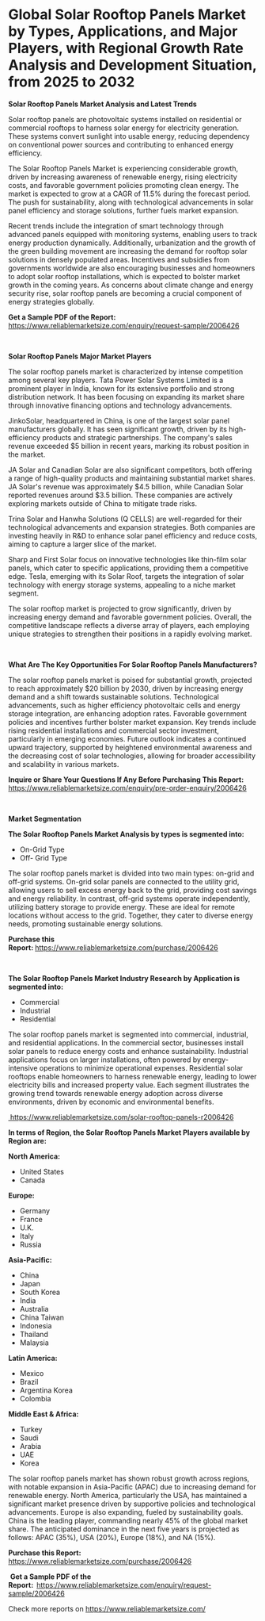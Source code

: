 <p><h1>Global Solar Rooftop Panels Market by Types, Applications, and Major Players, with Regional Growth Rate Analysis and Development Situation, from 2025 to 2032</h1></p><p><strong>Solar Rooftop Panels Market Analysis and Latest Trends</strong></p>
<p><p>Solar rooftop panels are photovoltaic systems installed on residential or commercial rooftops to harness solar energy for electricity generation. These systems convert sunlight into usable energy, reducing dependency on conventional power sources and contributing to enhanced energy efficiency.</p><p>The Solar Rooftop Panels Market is experiencing considerable growth, driven by increasing awareness of renewable energy, rising electricity costs, and favorable government policies promoting clean energy. The market is expected to grow at a CAGR of 11.5% during the forecast period. The push for sustainability, along with technological advancements in solar panel efficiency and storage solutions, further fuels market expansion.</p><p>Recent trends include the integration of smart technology through advanced panels equipped with monitoring systems, enabling users to track energy production dynamically. Additionally, urbanization and the growth of the green building movement are increasing the demand for rooftop solar solutions in densely populated areas. Incentives and subsidies from governments worldwide are also encouraging businesses and homeowners to adopt solar rooftop installations, which is expected to bolster market growth in the coming years. As concerns about climate change and energy security rise, solar rooftop panels are becoming a crucial component of energy strategies globally.</p></p>
<p><strong>Get a Sample PDF of the Report:&nbsp;</strong> <a href="https://www.reliablemarketsize.com/enquiry/request-sample/2006426?utm_campaign=2744&utm_medium=2&utm_source=Github&utm_content=ia&utm_term=07042025&utm_id=solar-rooftop-panels">https://www.reliablemarketsize.com/enquiry/request-sample/2006426</a></p>
<p>&nbsp;</p>
<p><strong>Solar Rooftop Panels Major Market Players</strong></p>
<p><p>The solar rooftop panels market is characterized by intense competition among several key players. Tata Power Solar Systems Limited is a prominent player in India, known for its extensive portfolio and strong distribution network. It has been focusing on expanding its market share through innovative financing options and technology advancements.</p><p>JinkoSolar, headquartered in China, is one of the largest solar panel manufacturers globally. It has seen significant growth, driven by its high-efficiency products and strategic partnerships. The company's sales revenue exceeded $5 billion in recent years, marking its robust position in the market.</p><p>JA Solar and Canadian Solar are also significant competitors, both offering a range of high-quality products and maintaining substantial market shares. JA Solar's revenue was approximately $4.5 billion, while Canadian Solar reported revenues around $3.5 billion. These companies are actively exploring markets outside of China to mitigate trade risks.</p><p>Trina Solar and Hanwha Solutions (Q CELLS) are well-regarded for their technological advancements and expansion strategies. Both companies are investing heavily in R&D to enhance solar panel efficiency and reduce costs, aiming to capture a larger slice of the market.</p><p>Sharp and First Solar focus on innovative technologies like thin-film solar panels, which cater to specific applications, providing them a competitive edge. Tesla, emerging with its Solar Roof, targets the integration of solar technology with energy storage systems, appealing to a niche market segment.</p><p>The solar rooftop market is projected to grow significantly, driven by increasing energy demand and favorable government policies. Overall, the competitive landscape reflects a diverse array of players, each employing unique strategies to strengthen their positions in a rapidly evolving market.</p></p>
<p>&nbsp;</p>
<p><strong>What Are The Key Opportunities For Solar Rooftop Panels Manufacturers?</strong></p>
<p><p>The solar rooftop panels market is poised for substantial growth, projected to reach approximately $20 billion by 2030, driven by increasing energy demand and a shift towards sustainable solutions. Technological advancements, such as higher efficiency photovoltaic cells and energy storage integration, are enhancing adoption rates. Favorable government policies and incentives further bolster market expansion. Key trends include rising residential installations and commercial sector investment, particularly in emerging economies. Future outlook indicates a continued upward trajectory, supported by heightened environmental awareness and the decreasing cost of solar technologies, allowing for broader accessibility and scalability in various markets.</p></p>
<p><strong>Inquire or Share Your Questions If Any Before Purchasing This Report:</strong> <a href="https://www.reliablemarketsize.com/enquiry/pre-order-enquiry/2006426?utm_campaign=2744&utm_medium=2&utm_source=Github&utm_content=ia&utm_term=07042025&utm_id=solar-rooftop-panels">https://www.reliablemarketsize.com/enquiry/pre-order-enquiry/2006426</a></p>
<p>&nbsp;</p>
<p><strong>Market Segmentation</strong></p>
<p><strong>The Solar Rooftop Panels Market Analysis by types is segmented into:</strong></p>
<p><ul><li>On-Grid Type</li><li>Off- Grid Type</li></ul></p>
<p><p>The solar rooftop panels market is divided into two main types: on-grid and off-grid systems. On-grid solar panels are connected to the utility grid, allowing users to sell excess energy back to the grid, providing cost savings and energy reliability. In contrast, off-grid systems operate independently, utilizing battery storage to provide energy. These are ideal for remote locations without access to the grid. Together, they cater to diverse energy needs, promoting sustainable energy solutions.</p></p>
<p><strong>Purchase this Report:&nbsp;</strong><a href="https://www.reliablemarketsize.com/purchase/2006426?utm_campaign=2744&utm_medium=2&utm_source=Github&utm_content=ia&utm_term=07042025&utm_id=solar-rooftop-panels">https://www.reliablemarketsize.com/purchase/2006426</a></p>
<p>&nbsp;</p>
<p><strong>The Solar Rooftop Panels Market Industry Research by Application is segmented into:</strong></p>
<p><ul><li>Commercial</li><li>Industrial</li><li>Residential</li></ul></p>
<p><p>The solar rooftop panels market is segmented into commercial, industrial, and residential applications. In the commercial sector, businesses install solar panels to reduce energy costs and enhance sustainability. Industrial applications focus on larger installations, often powered by energy-intensive operations to minimize operational expenses. Residential solar rooftops enable homeowners to harness renewable energy, leading to lower electricity bills and increased property value. Each segment illustrates the growing trend towards renewable energy adoption across diverse environments, driven by economic and environmental benefits.</p></p>
<p><a href="https://www.reliablemarketsize.com/solar-rooftop-panels-r2006426?utm_campaign=2744&utm_medium=2&utm_source=Github&utm_content=ia&utm_term=07042025&utm_id=solar-rooftop-panels">&nbsp;https://www.reliablemarketsize.com/solar-rooftop-panels-r2006426</a></p>
<p><strong>In terms of Region, the Solar Rooftop Panels Market Players available by Region are:</strong></p>
<p>
    <p> <strong> North America: </strong>
        <ul>
            <li>United States</li>
            <li>Canada</li>
        </ul>
        </p> 
    <p> <strong> Europe: </strong>
        <ul>
            <li>Germany</li>
            <li>France</li>
            <li>U.K.</li>
            <li>Italy</li>
            <li>Russia</li>
        </ul>
        </p> 
    <p> <strong> Asia-Pacific: </strong>
        <ul>
            <li>China</li>
            <li>Japan</li>
            <li>South Korea</li>
            <li>India</li>
            <li>Australia</li>
            <li>China Taiwan</li>
            <li>Indonesia</li>
            <li>Thailand</li>
            <li>Malaysia</li>
        </ul>
        </p> 
    <p> <strong> Latin America: </strong>
        <ul>
            <li>Mexico</li>
            <li>Brazil</li>
            <li>Argentina Korea</li>
            <li>Colombia</li>
        </ul>
        </p> 
    <p> <strong> Middle East & Africa: </strong>
        <ul>
            <li>Turkey</li>
            <li>Saudi</li>
            <li>Arabia</li>
            <li>UAE</li>
            <li>Korea</li>
        </ul>
    </p>
    </p>
<p><p>The solar rooftop panels market has shown robust growth across regions, with notable expansion in Asia-Pacific (APAC) due to increasing demand for renewable energy. North America, particularly the USA, has maintained a significant market presence driven by supportive policies and technological advancements. Europe is also expanding, fueled by sustainability goals. China is the leading player, commanding nearly 45% of the global market share. The anticipated dominance in the next five years is projected as follows: APAC (35%), USA (20%), Europe (18%), and NA (15%).</p></p>
<p><strong>Purchase this Report: </strong><a href="https://www.reliablemarketsize.com/purchase/2006426?utm_campaign=2744&utm_medium=2&utm_source=Github&utm_content=ia&utm_term=07042025&utm_id=solar-rooftop-panels">https://www.reliablemarketsize.com/purchase/2006426</a></p>
<p>&nbsp;<strong>Get a Sample PDF of the Report:&nbsp;&nbsp;</strong><a href="https://www.reliablemarketsize.com/enquiry/request-sample/2006426?utm_campaign=2744&utm_medium=2&utm_source=Github&utm_content=ia&utm_term=07042025&utm_id=solar-rooftop-panels">https://www.reliablemarketsize.com/enquiry/request-sample/2006426</a></p>
<p><strong></strong></p>
<p>Check more reports on <a href="https://www.reliablemarketsize.com/?utm_campaign=2744&utm_medium=2&utm_source=Github&utm_content=ia&utm_term=07042025&utm_id=solar-rooftop-panels">https://www.reliablemarketsize.com/</a></p>